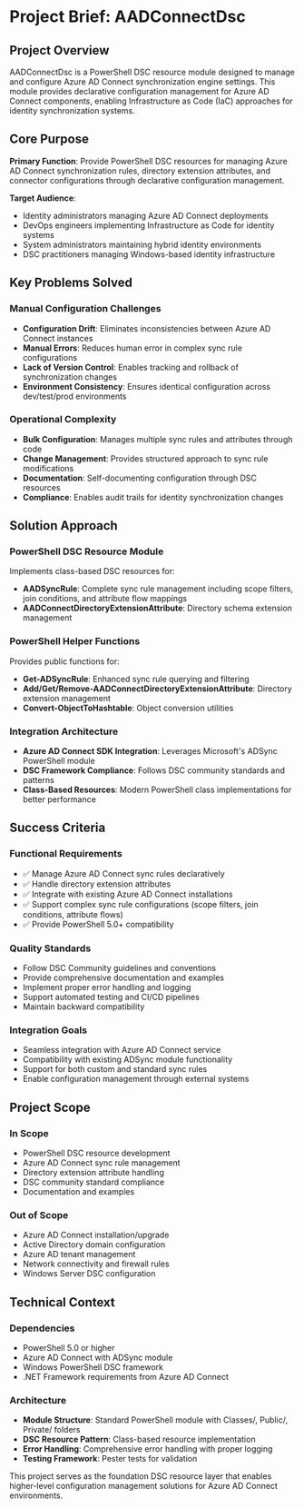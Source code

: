 # Project Brief: AADConnectDsc

## Project Overview

AADConnectDsc is a PowerShell DSC resource module designed to manage and configure Azure AD Connect synchronization engine settings. This module provides declarative configuration management for Azure AD Connect components, enabling Infrastructure as Code (IaC) approaches for identity synchronization systems.

## Core Purpose

**Primary Function**: Provide PowerShell DSC resources for managing Azure AD Connect synchronization rules, directory extension attributes, and connector configurations through declarative configuration management.

**Target Audience**: 
- Identity administrators managing Azure AD Connect deployments
- DevOps engineers implementing Infrastructure as Code for identity systems  
- System administrators maintaining hybrid identity environments
- DSC practitioners managing Windows-based identity infrastructure

## Key Problems Solved

### Manual Configuration Challenges
- **Configuration Drift**: Eliminates inconsistencies between Azure AD Connect instances
- **Manual Errors**: Reduces human error in complex sync rule configurations
- **Lack of Version Control**: Enables tracking and rollback of synchronization changes
- **Environment Consistency**: Ensures identical configuration across dev/test/prod environments

### Operational Complexity
- **Bulk Configuration**: Manages multiple sync rules and attributes through code
- **Change Management**: Provides structured approach to sync rule modifications
- **Documentation**: Self-documenting configuration through DSC resources
- **Compliance**: Enables audit trails for identity synchronization changes

## Solution Approach

### PowerShell DSC Resource Module
Implements class-based DSC resources for:
- **AADSyncRule**: Complete sync rule management including scope filters, join conditions, and attribute flow mappings
- **AADConnectDirectoryExtensionAttribute**: Directory schema extension management

### PowerShell Helper Functions
Provides public functions for:
- **Get-ADSyncRule**: Enhanced sync rule querying and filtering
- **Add/Get/Remove-AADConnectDirectoryExtensionAttribute**: Directory extension management
- **Convert-ObjectToHashtable**: Object conversion utilities

### Integration Architecture
- **Azure AD Connect SDK Integration**: Leverages Microsoft's ADSync PowerShell module
- **DSC Framework Compliance**: Follows DSC community standards and patterns
- **Class-Based Resources**: Modern PowerShell class implementations for better performance

## Success Criteria

### Functional Requirements
- ✅ Manage Azure AD Connect sync rules declaratively
- ✅ Handle directory extension attributes
- ✅ Integrate with existing Azure AD Connect installations
- ✅ Support complex sync rule configurations (scope filters, join conditions, attribute flows)
- ✅ Provide PowerShell 5.0+ compatibility

### Quality Standards
- Follow DSC Community guidelines and conventions
- Provide comprehensive documentation and examples
- Implement proper error handling and logging
- Support automated testing and CI/CD pipelines
- Maintain backward compatibility

### Integration Goals
- Seamless integration with Azure AD Connect service
- Compatibility with existing ADSync module functionality  
- Support for both custom and standard sync rules
- Enable configuration management through external systems

## Project Scope

### In Scope
- PowerShell DSC resource development
- Azure AD Connect sync rule management
- Directory extension attribute handling
- DSC community standard compliance
- Documentation and examples

### Out of Scope
- Azure AD Connect installation/upgrade
- Active Directory domain configuration
- Azure AD tenant management
- Network connectivity and firewall rules
- Windows Server DSC configuration

## Technical Context

### Dependencies
- PowerShell 5.0 or higher
- Azure AD Connect with ADSync module
- Windows PowerShell DSC framework
- .NET Framework requirements from Azure AD Connect

### Architecture
- **Module Structure**: Standard PowerShell module with Classes/, Public/, Private/ folders
- **DSC Resource Pattern**: Class-based resource implementation
- **Error Handling**: Comprehensive error handling with proper logging
- **Testing Framework**: Pester tests for validation

This project serves as the foundation DSC resource layer that enables higher-level configuration management solutions for Azure AD Connect environments.
